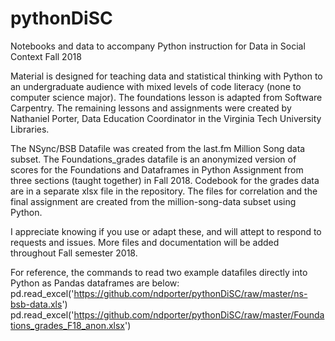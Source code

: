 # pythonDiSC
Notebooks and data to accompany Python instruction for Data in Social Context Fall 2018

Material is designed for teaching data and statistical thinking with Python to an undergraduate audience with mixed levels of code literacy (none to computer science major). The foundations lesson is adapted from Software Carpentry. The remaining lessons and assignments were created by Nathaniel Porter, Data Education Coordinator in the Virginia Tech University Libraries.

The NSync/BSB Datafile was created from the last.fm Million Song data subset. The Foundations_grades datafile is an anonymized version of scores for the Foundations and Dataframes in Python Assignment from three sections (taught together) in Fall 2018. Codebook for the grades data are in a separate xlsx file in the repository. The files for correlation and the final assignment are created from the million-song-data subset using Python.

I appreciate knowing if you use or adapt these, and will attept to respond to requests and issues. More files and documentation will be added throughout Fall semester 2018.

For reference, the commands to read two example datafiles directly into Python as Pandas dataframes are below:
pd.read_excel('https://github.com/ndporter/pythonDiSC/raw/master/ns-bsb-data.xls')
pd.read_excel('https://github.com/ndporter/pythonDiSC/raw/master/Foundations_grades_F18_anon.xlsx')
